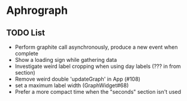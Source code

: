 # Aphrograph

## TODO List

* Perform graphite call asynchronously, produce a new event when complete
* Show a loading sign while gathering data
* Investigate weird label cropping when using day labels (??? in from section)
* Remove weird double 'updateGraph' in App (#108)
* set a maximum label width (GraphWidget#68)
* Prefer a more compact time when the "seconds" section isn't used

